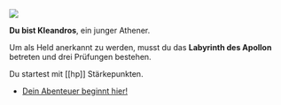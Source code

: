 <!-- Athen -- Start -->
<img src="images/heros.jpg">

**Du bist Kleandros**, ein junger Athener.

Um als Held anerkannt zu werden, musst du das **Labyrinth des Apollon** betreten und drei Prüfungen bestehen.

<script>
    hp = 10;
</script>

Du startest mit [[hp]] Stärkepunkten.

- [Dein Abenteuer beginnt hier!](2)
